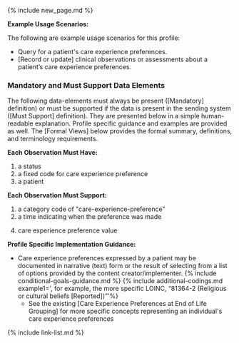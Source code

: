 {% include new_page.md %}

**Example Usage Scenarios:**

The following are example usage scenarios for this profile:

-  Query for a patient's care experience preferences.
-  [Record or update] clinical observations or assessments about a patient’s care experience preferences.

### Mandatory and Must Support Data Elements

<div class="bg-success" markdown="1">
The following data-elements must always be present ([Mandatory] definition) or must be supported if the data is present in the sending system ([Must Support] definition). They are presented below in a simple human-readable explanation. Profile specific guidance and examples are provided as well.  The [Formal Views] below provides the  formal summary, definitions, and terminology requirements.
</div><!-- new-content -->

**Each Observation Must Have:**

1. a status
2. a fixed code for care experience preference
3. a patient
  
**Each Observation Must Support:**

1. a category code of "care-experience-preference"
2. a time indicating when the preference was made
<!-- 3. who reported the preference -->
4. <span class="bg-success" markdown="1">care experience preference</span><!-- new-content --> value

**Profile Specific Implementation Guidance:**

- <span class="bg-success" markdown="1">Care experience preferences expressed by a patient may be documented in narrative (text) form or the result of selecting from a list of options provided by the content creator/implementer.</span><!-- new-content -->
{% include conditional-goals-guidance.md %}
{% include additional-codings.md example1=', for example, the more specific LOINC, “81364-2	(Religious or cultural beliefs [Reported])”'%}
  - See the existing [Care Experience Preferences at End of Life Grouping] for more specific concepts representing an individual's care experience preferences

{% include link-list.md %}
